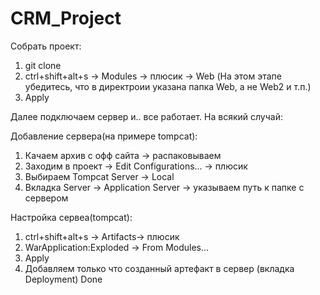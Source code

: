 # CRM_Project
Собрать проект:
1) git clone
2) ctrl+shift+alt+s -> Modules -> плюсик -> Web 
(На этом этапе убедитесь, что в директроии указана папка Web, а не Web2 и т.п.)
3) Apply

Далее подключаем сервер и.. все работает.
На всякий случай:

Добавление сервера(на примере tompcat):
1) Качаем архив с офф сайта -> распаковываем
2) Заходим в проект -> Edit Configurations... -> плюсик
3) Выбираем Tompcat Server -> Local
4) Вкладка Server -> Application Server -> указываем путь к папке с сервером

Настройка сервеа(tompcat):
1) ctrl+shift+alt+s -> Artifacts-> плюсик 
2) WarApplication:Exploded -> From Modules...
3) Apply
4) Добавляем только что созданный артефакт в сервер (вкладка Deployment)
Done
